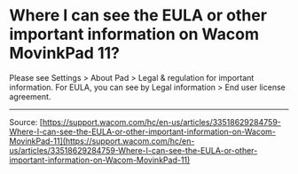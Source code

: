 # Where I can see the EULA or other important information on Wacom MovinkPad 11?

Please see Settings > About Pad > Legal & regulation for important information.
For EULA, you can see by Legal information > End user license agreement.

---
Source: [https://support.wacom.com/hc/en-us/articles/33518629284759-Where-I-can-see-the-EULA-or-other-important-information-on-Wacom-MovinkPad-11](https://support.wacom.com/hc/en-us/articles/33518629284759-Where-I-can-see-the-EULA-or-other-important-information-on-Wacom-MovinkPad-11)
